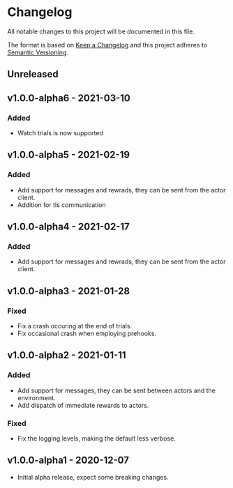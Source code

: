 # Changelog

All notable changes to this project will be documented in this file.

The format is based on [Keep a Changelog](http://keepachangelog.com/en/1.0.0/)
and this project adheres to [Semantic Versioning](http://semver.org/spec/v2.0.0.html).

## Unreleased

## v1.0.0-alpha6 - 2021-03-10

### Added
- Watch trials is now supported

## v1.0.0-alpha5 - 2021-02-19

### Added
- Add support for messages and rewrads, they can be sent from the actor client.
- Addition for tls communication

## v1.0.0-alpha4 - 2021-02-17

### Added
- Add support for messages and rewrads, they can be sent from the actor client.

## v1.0.0-alpha3 - 2021-01-28

### Fixed

- Fix a crash occuring at the end of trials.
- Fix occasional crash when employing prehooks.

## v1.0.0-alpha2 - 2021-01-11

### Added

- Add support for messages, they can be sent between actors and the environment.
- Add dispatch of immediate rewards to actors.

### Fixed

- Fix the logging levels, making the default less verbose.

## v1.0.0-alpha1 - 2020-12-07

- Initial alpha release, expect some breaking changes.
